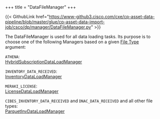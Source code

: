 +++
title = "DataFileManager"
+++

{{< GithubLink href="https://www-github3.cisco.com/cxe/cp-asset-data-pipeline/blob/master/glue/cp-asset-data-import-job/csco/dp/manager/DataFileManager.py" >}}

The DataFileManager is used for all data loading tasks. Its purpose is to choose one of the following Managers based on a given [File Type](/glue/file-types) argument:

`ATHENA`:  
[HybridSubscriptionDataLoadManager](/pages/tadeckar/assets-docs/glue/managers/hybrid-subscription-data-load-manager)  

`INVENTORY_DATA_RECEIVED`:  
[InventoryDataLoadManager](/pages/tadeckar/assets-docs/glue/managers/inventory-data-load-manager)  

`MERAKI_LICENSE`:  
[LicenseDataLoadManager](/pages/tadeckar/assets-docs/glue/managers/license-data-load-manager)  

`CIBES_INVENTORY_DATA_RECEIVED` and `DNAC_DATA_RECEIVED` and all other file types:   
[ParquetInvDataLoadManager](/pages/tadeckar/assets-docs/glue/managers/parquet-inv-data-load-manager)
